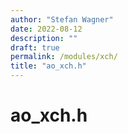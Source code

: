 ```yaml
---
author: "Stefan Wagner"
date: 2022-08-12
description: ""
draft: true
permalink: /modules/xch/
title: "ao_xch.h"
---
```


# ao_xch.h
